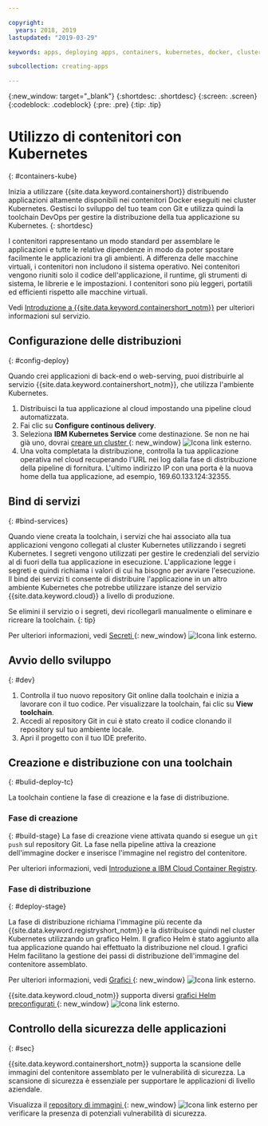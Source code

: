 ```yaml
---

copyright:
  years: 2018, 2019
lastupdated: "2019-03-29"

keywords: apps, deploying apps, containers, kubernetes, docker, clusters, devops toolchain, deployment, kube

subcollection: creating-apps

---
```

{:new_window: target="_blank"}
{:shortdesc: .shortdesc}
{:screen: .screen}
{:codeblock: .codeblock}
{:pre: .pre}
{:tip: .tip}

# Utilizzo di contenitori con Kubernetes
{: #containers-kube}

Inizia a utilizzare {{site.data.keyword.containershort}} distribuendo applicazioni altamente disponibili nei contenitori Docker eseguiti nei cluster Kubernetes. Gestisci lo sviluppo del tuo team con Git e utilizza quindi la toolchain DevOps per gestire la distribuzione della tua applicazione su Kubernetes.
{: shortdesc}

I contenitori rappresentano un modo standard per assemblare le applicazioni e tutte le relative dipendenze in modo da poter spostare facilmente le applicazioni tra gli ambienti. A differenza delle macchine virtuali, i contenitori non includono il sistema operativo. Nei contenitori vengono riuniti solo il codice dell'applicazione, il runtime, gli strumenti di sistema, le librerie e le impostazioni. I contenitori sono più leggeri, portatili ed efficienti rispetto alle macchine virtuali.

Vedi [Introduzione a {{site.data.keyword.containershort_notm}}](/docs/containers?topic=containers-container_index) per ulteriori informazioni sul servizio.

## Configurazione delle distribuzioni
{: #config-deploy}

Quando crei applicazioni di back-end o web-serving, puoi distribuirle al servizio {{site.data.keyword.containershort_notm}}, che utilizza l'ambiente Kubernetes.

1. Distribuisci la tua applicazione al cloud impostando una pipeline cloud automatizzata.
2. Fai clic su **Configure continous delivery**.
3. Seleziona **IBM Kubernetes Service** come destinazione. Se non ne hai già uno, dovrai [creare un cluster ](https://{DomainName}/kubernetes/catalog/cluster/create){: new_window} ![Icona link esterno](../../icons/launch-glyph.svg "Icona link esterno").
4. Una volta completata la distribuzione, controlla la tua applicazione operativa nel cloud recuperando l'URL nei log dalla fase di distribuzione della pipeline di fornitura. L'ultimo indirizzo IP con una porta è la nuova home della tua applicazione, ad esempio, 169.60.133.124:32355.

## Bind di servizi
{: #bind-services}

Quando viene creata la toolchain, i servizi che hai associato alla tua applicazioni vengono collegati al cluster Kubernetes utilizzando i segreti Kubernetes. I segreti vengono utilizzati per gestire le credenziali del servizio al di fuori della tua applicazione in esecuzione. L'applicazione legge i segreti e quindi richiama i valori di cui ha bisogno per avviare l'esecuzione. Il bind dei servizi ti consente di distribuire l'applicazione in un altro ambiente Kubernetes che potrebbe utilizzare istanze del servizio {{site.data.keyword.cloud}} a livello di produzione.

Se elimini il servizio o i segreti, devi ricollegarli manualmente o eliminare e ricreare la toolchain.
{: tip}

Per ulteriori informazioni, vedi [Secreti ](https://kubernetes.io/docs/concepts/configuration/secret/){: new_window} ![Icona link esterno](../../icons/launch-glyph.svg "Icona link esterno").

## Avvio dello sviluppo
{: #dev}

1. Controlla il tuo nuovo repository Git online dalla toolchain e inizia a lavorare con il tuo codice. Per visualizzare la toolchain, fai clic su **View toolchain**.
2. Accedi al repository Git in cui è stato creato il codice clonando il repository sul tuo ambiente locale.
3. Apri il progetto con il tuo IDE preferito.

## Creazione e distribuzione con una toolchain
{: #bulid-deploy-tc}

La toolchain contiene la fase di creazione e la fase di distribuzione.

### Fase di creazione
{: #build-stage}
La fase di creazione viene attivata quando si esegue un `git push` sul repository Git. La fase nella pipeline attiva la creazione dell'immagine docker e inserisce l'immagine nel registro del contenitore.

Per ulteriori informazioni, vedi [Introduzione a IBM Cloud Container Registry](/docs/services/Registry?topic=registry-index).

### Fase di distribuzione
{: #deploy-stage}

La fase di distribuzione richiama l'immagine più recente da {{site.data.keyword.registryshort_notm}} e la distribuisce quindi nel cluster Kubernetes utilizzando un grafico Helm. Il grafico Helm è stato aggiunto alla tua applicazione quando hai effettuato la distribuzione nel cloud. I grafici Helm facilitano la gestione dei passi di distribuzione dell'immagine del contenitore assemblato.

Per ulteriori informazioni, vedi [Grafici ](https://docs.helm.sh/developing_charts/){: new_window} ![Icona link esterno](../../icons/launch-glyph.svg "Icona link esterno").

{{site.data.keyword.cloud_notm}} supporta diversi [grafici Helm preconfigurati ](https://{DomainName}/kubernetes/solutions/helm-charts){: new_window} ![Icona link esterno](../../icons/launch-glyph.svg "Icona link esterno").

## Controllo della sicurezza delle applicazioni
{: #sec}

{{site.data.keyword.containershort_notm}} supporta la scansione delle immagini del contenitore assemblato per le vulnerabilità di sicurezza. La scansione di sicurezza è essenziale per supportare le applicazioni di livello aziendale.

Visualizza il [repository di immagini ](https://{DomainName}/kubernetes/registry/main/private){: new_window} ![Icona link esterno](../../icons/launch-glyph.svg "Icona link esterno") per verificare la presenza di potenziali vulnerabilità di sicurezza.

